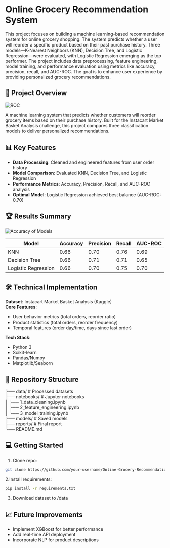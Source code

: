 # Online Grocery Recommendation System

This project focuses on building a machine learning-based recommendation system for online grocery shopping. 
The system predicts whether a user will reorder a specific product based on their past purchase history. 
Three models—K-Nearest Neighbors (KNN), Decision Tree, and Logistic Regression—were evaluated, with Logistic Regression emerging as the top performer.
The project includes data preprocessing, feature engineering, model training, and performance evaluation using metrics like accuracy, precision, recall, and AUC-ROC. 
The goal is to enhance user experience by providing personalized grocery recommendations.

## 🚀 Project Overview

![ROC](https://github.com/user-attachments/assets/092697d2-afc7-45b6-aaba-bda3fa846e9c)

A machine learning system that predicts whether customers will reorder grocery items based on their purchase history. Built for the Instacart Market Basket Analysis challenge, this project compares three classification models to deliver personalized recommendations.

## 📊 Key Features

- **Data Processing**: Cleaned and engineered features from user order history
- **Model Comparison**: Evaluated KNN, Decision Tree, and Logistic Regression
- **Performance Metrics**: Accuracy, Precision, Recall, and AUC-ROC analysis
- **Optimal Model**: Logistic Regression achieved best balance (AUC-ROC: 0.70)

## 🏆 Results Summary
![Accuracy of Models](https://github.com/user-attachments/assets/f8d18b73-3232-46bb-8871-0c1f2250ed5a)

| Model            | Accuracy | Precision | Recall | AUC-ROC |
|------------------|----------|-----------|--------|---------|
| KNN              | 0.66     | 0.70      | 0.76   | 0.69    |
| Decision Tree    | 0.66     | 0.71      | 0.71   | 0.65    |
| Logistic Regression | 0.66  | 0.70      | 0.75   | 0.70    |

## 🛠️ Technical Implementation

**Dataset**: Instacart Market Basket Analysis (Kaggle)  
**Core Features**:
- User behavior metrics (total orders, reorder ratio)
- Product statistics (total orders, reorder frequency)
- Temporal features (order day/time, days since last order)

**Tech Stack**:
- Python 3
- Scikit-learn
- Pandas/Numpy
- Matplotlib/Seaborn

## 📂 Repository Structure

├── data/ # Processed datasets                                                                       
├── notebooks/ # Jupyter notebooks                                                                    
│ ├── 1_data_cleaning.ipynb                                                   
│ ├── 2_feature_engineering.ipynb                                                             
│ └── 3_model_training.ipynb                                                    
├── models/ # Saved models                                     
├── reports/ # Final report                                                             
└── README.md                                                   


## 💻 Getting Started

1. Clone repo:
  ```bash
  git clone https://github.com/your-username/Online-Grocery-Recommendation-System.git
  ```
2.Install requirements:
  ```bash
  pip install -r requirements.txt
  ```
3. Download dataset to /data


## 📈 Future Improvements

- Implement XGBoost for better performance
- Add real-time API deployment
- Incorporate NLP for product descriptions

